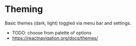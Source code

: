 # Theming

Basic themes (dark, light) toggled via menu bar and settings.  

- TODO: choose from palette of options
- <https://reactnavigation.org/docs/themes/>